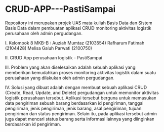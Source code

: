 # CRUD-APP---PastiSampai
Repository ini merupakan projek UAS mata kuliah Basis Data dan Sistem Basis Data dalam pembuatan aplikasi CRUD monitoring aktivitas logistik perusahaan oleh admin pergudangan.

I. Kelompok 8 MKB-B : 
   Auziah Mumtaz         (2103554)
   Rafharum Fatimah      (2104428)
   Melisa Galuh Parwati  (2100750)

II. CRUD App perusahaan logistik - PastiSampai

III. Problem yang akan diselesaikan adalah sebuah aplikasi yang memberikan kemudahkan proses monitoring aktivitas logistik dalam suatu perusahaan yang dilakukan oleh admin pergudangan.

IV. Solusi yang dibuat adalah dengan membuat sebuah aplikasi CRUD (Create, Read, Update, and Delete) pergudangan untuk memonitor aktivitas logistik perusahaan tersebut. Aplikasi tersebut berguna untuk memasukan data pengiriman sebuah barang berdasarkan id pengiriman, tanggal pengiriman, jenis pengiriman, jenis barang, asal pengiriman, tujuan pengiriman dan status pengiriman. Selain itu, pada aplikasi tersebut admin juga dapat mencari status barang serta informasi lainnya yang diinginkan berdasarkan id pengiriman.
